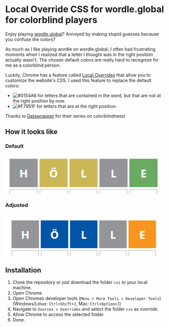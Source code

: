 # Local Override CSS for wordle.global for colorblind players

Enjoy playing [wordle.global](https://wordle.global)? Annoyed by making stupid guesses because you
confuse the colors?

As much as I like playing wordle on wordle.global, I often had frustrating
moments when I realized that a letter I thought was in the right position
actually wasn't. The chosen default colors are really hard to recognize for me
as a colorblind person.

Luckily, Chrome has a feature called [Local
Overrides](https://developer.chrome.com/blog/new-in-devtools-65/#overrides) that
allow you to customize the website's CSS. I used this feature to replace the default colors:

- ![#0154A6](https://via.placeholder.com/15/0154A6/000000?text=+) for letters that are contained in the word, but that are not at the right position by now.
- ![#F7951F](https://via.placeholder.com/15/F7951F/000000?text=+) for letters that are at the right position.

Thanks to [Datawrapper](https://blog.datawrapper.de/colorblindness-part2) for their series on colorblindness!

## How it looks like

### Default

<img src=hoelle_default.png>

### Adjusted

<img src=hoelle_custom.png>

## Installation

1. Clone the repository or just download the folder `css` to your local machine.
1. Open Chrome
1. Open Chromes developer tools (`Menu > More Tools > Developer Tools`) (Windows/Linux: `Ctrl+Shift+J`, Mac: `Ctrl+Option+J`)
1. Navigate to `Sources > Overrides` and select the folder `css` as override.
1. Allow Chrome to access the selected folder.
1. Done.
